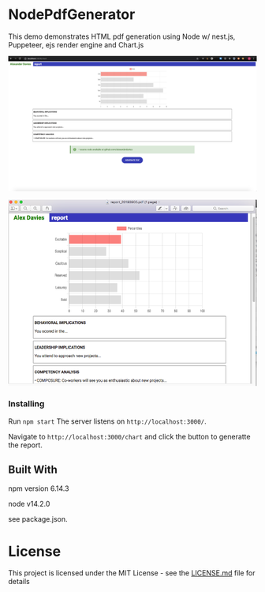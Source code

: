 # NodePdfGenerator

This demo demonstrates HTML pdf generation using Node w/ nest.js, Puppeteer, ejs render engine and Chart.js

![alt text](./public/Alex_Davies_Report_Browser.png)

![alt text](./public/Alex_Davies_Report_PDF.png)

### Installing

Run `npm start`
The server listens on `http://localhost:3000/`.

Navigate to `http://localhost:3000/chart` and click the button to generatte the report.

## Built With

npm version 6.14.3

node v14.2.0

see package.json.

# License

This project is licensed under the MIT License - see the [LICENSE.md](LICENSE.md) file for details

